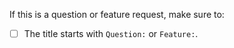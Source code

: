 If this is a question or feature request, make sure to:

- [ ] The title starts with `Question:` or `Feature:`.

